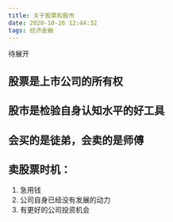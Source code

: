 ```yaml
---
title: 关于股票和股市
date: 2020-10-26 12:44:32
tags: 经济金融
---
```


待展开
## 股票是上市公司的所有权

## 股市是检验自身认知水平的好工具

## 会买的是徒弟，会卖的是师傅

## 卖股票时机：
1. 急用钱
2. 公司自身已经没有发展的动力
3. 有更好的公司投资机会
